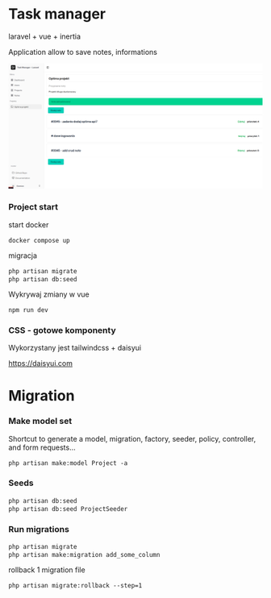 

# Task manager
laravel + vue + inertia

Application allow to save notes, informations

![screen](screen.png "screen")


### Project start

start docker

```
docker compose up
```

migracja

```
php artisan migrate
php artisan db:seed
```

Wykrywaj zmiany w vue

```
npm run dev
```


### CSS - gotowe komponenty

Wykorzystany jest  tailwindcss + daisyui

https://daisyui.com


# Migration

### Make model set

Shortcut to generate a model, migration, factory, seeder, policy, controller, and form requests...

```
php artisan make:model Project -a
```

### Seeds

```
php artisan db:seed
php artisan db:seed ProjectSeeder
```

### Run migrations

```
php artisan migrate
php artisan make:migration add_some_column

```

rollback 1 migration file

```
php artisan migrate:rollback --step=1
```